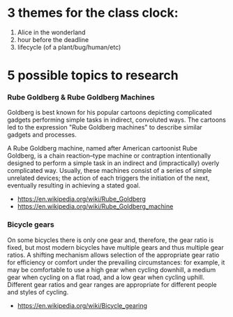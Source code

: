 # 3 themes for the class clock: 
1. Alice in the wonderland 
2. hour before the deadline
3. lifecycle (of a plant/bug/human/etc)

# 5 possible topics to research
### Rube Goldberg & Rube Goldberg Machines

Goldberg is best known for his popular cartoons depicting complicated gadgets performing simple tasks in indirect, convoluted ways. The cartoons led to the expression "Rube Goldberg machines" to describe similar gadgets and processes. 

A Rube Goldberg machine, named after American cartoonist Rube Goldberg, is a chain reaction–type machine or contraption intentionally designed to perform a simple task in an indirect and (impractically) overly complicated way. Usually, these machines consist of a series of simple unrelated devices; the action of each triggers the initiation of the next, eventually resulting in achieving a stated goal.

- https://en.wikipedia.org/wiki/Rube_Goldberg
- https://en.wikipedia.org/wiki/Rube_Goldberg_machine

### Bicycle gears

On some bicycles there is only one gear and, therefore, the gear ratio is fixed, but most modern bicycles have multiple gears and thus multiple gear ratios. A shifting mechanism allows selection of the appropriate gear ratio for efficiency or comfort under the prevailing circumstances: for example, it may be comfortable to use a high gear when cycling downhill, a medium gear when cycling on a flat road, and a low gear when cycling uphill. Different gear ratios and gear ranges are appropriate for different people and styles of cycling.

- https://en.wikipedia.org/wiki/Bicycle_gearing
